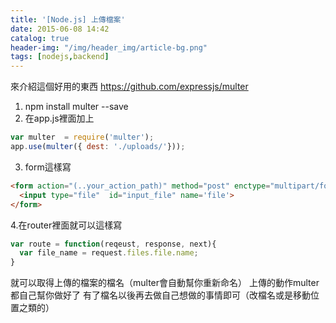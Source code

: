 ```yaml
---
title: '[Node.js] 上傳檔案'
date: 2015-06-08 14:42
catalog: true
header-img: "/img/header_img/article-bg.png"
tags: [nodejs,backend]
---
```


來介紹這個好用的東西
https://github.com/expressjs/multer

1. npm install multer --save
2. 在app.js裡面加上 
``` javascript
var multer  = require('multer');
app.use(multer({ dest: './uploads/'}));
```
3. form這樣寫
``` html
<form action="(..your_action_path)" method="post" enctype="multipart/form-data">
  <input type="file"  id="input_file" name='file'>
</form>
```

4.在router裡面就可以這樣寫
``` javascript
var route = function(reqeust, response, next){
  var file_name = request.files.file.name;
}
```
就可以取得上傳的檔案的檔名（multer會自動幫你重新命名）
上傳的動作multer都自己幫你做好了
有了檔名以後再去做自己想做的事情即可（改檔名或是移動位置之類的）
